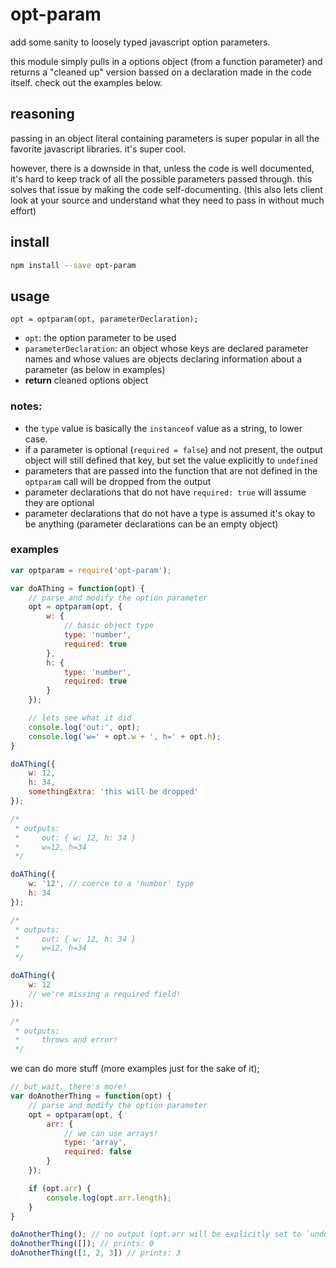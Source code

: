 # opt-param

add some sanity to loosely typed javascript option parameters.

this module simply pulls in a options object (from a function parameter) and returns a "cleaned up" version bassed on a declaration made in the code itself. check out the examples below.

## reasoning

passing in an object literal containing parameters is super popular in all the favorite javascript libraries. it's super cool.

however, there is a downside in that, unless the code is well documented, it's hard to keep track of all the possible parameters passed through. this solves that issue by making the code self-documenting. (this also lets client look at your source and understand what they need to pass in without much effort)

## install

```sh
npm install --save opt-param
```

## usage

`opt = optparam(opt, parameterDeclaration);`

* `opt`: the option parameter to be used
* `parameterDeclaration`: an object whose keys are declared parameter names and whose values are objects declaring information about a parameter (as below in examples)
* **return** cleaned options object

### notes:

* the `type` value is basically the `instanceof` value as a string, to lower case.
* if a parameter is optional (`required = false`) and not present, the output object will still defined that key, but set the value explicitly to `undefined`
* parameters that are passed into the function that are not defined in the `optparam` call will be dropped from the output
* parameter declarations that do not have `required: true` will assume they are optional
* parameter declarations that do not have a type is assumed it's okay to be anything (parameter declarations can be an empty object)

### examples

```js
var optparam = require('opt-param');

var doAThing = function(opt) {
	// parse and modify the option parameter
	opt = optparam(opt, {
		w: {
			// basic object type
			type: 'number',
			required: true
		},
		h: {
			type: 'number',
			required: true
		}
	});

	// lets see what it did
	console.log('out:', opt);
	console.log('w=' + opt.w + ', h=' + opt.h);
}

doAThing({
	w: 12,
	h: 34,
	somethingExtra: 'this will be dropped'
});

/*
 * outputs:
 *     out: { w: 12, h: 34 }
 *     w=12, h=34
 */

doAThing({
	w: '12', // coerce to a 'number' type
	h: 34
});

/*
 * outputs:
 *     out: { w: 12, h: 34 }
 *     w=12, h=34
 */

doAThing({
	w: 12
	// we're missing a required field!
});

/*
 * outputs:
 *     throws and error!
 */
```

we can do more stuff (more examples just for the sake of it);

```js
// but wait, there's more!
var doAnotherThing = function(opt) {
	// parse and modify the option parameter
	opt = optparam(opt, {
		arr: {
			// we can use arrays!
			type: 'array',
			required: false
		}
	});

	if (opt.arr) {
		console.log(opt.arr.length);
	}
}

doAnotherThing(); // no output (opt.arr will be explicitly set to `undefined`)
doAnotherThing([]); // prints: 0
doAnotherThing([1, 2, 3]) // prints: 3
```
